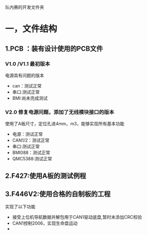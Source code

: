队内赛的开发文件夹
# 一，文件结构
## 1.PCB ：装有设计使用的PCB文件
### V1.0 /V1.1 最初版本
电源具有问题的版本
- can：测试正常
- 串口:测试正常
- BMI:尚未完成测试
### V2.0 修复电源问题，添加了无线模块接口的版本
使用了A板尺寸，定位孔进4mm，m3，能够实现所有基本功能
- 电源：测试正常
- CAN1/2：测试正常
- 串口:测试正常
- BMI088：测试正常
- QMC5388:测试正常
## 2.F427:使用A板的测试例程
## 3.F446V2:使用合格的自制板的工程
实现了以下功能
- 接受上位机导航数据并解包用于CAN1驱动底盘,暂时未添加CRC校验
- CAN1控制2006，实现生命盘运动
-